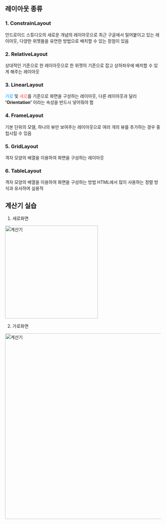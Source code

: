 ## 레이아웃 종류

### 1. ConstrainLayout
안드로이드 스튜디오의 새로운 개념의 레이아웃으로 최근 구글에서 밀어붙이고 있는 레이아웃, 다양한 위젯들을 유연한 방법으로 배치할 수 있는 장점이 있음
### 2. RelativeLayout
상대적인 기준으로 한 레이아웃으로 한 위젯의 기준으로 잡고 상하좌우에 배치할 수 있게 해주는 레이아웃

### 3. LinearLayout
<font color = "#0099ff">가로</font> 및 <font color = "#ff5555">세로</font>를 기준으로 화면을 구성하는 레이아웃, 다른 레이아웃과 달리 <strong>'Orientation'</strong> 이라는 속성을 반드시 넣어줘야 함

### 4. FrameLayout
기본 단위의 모델, 하나의 뷰만 보여주는 레이아웃으로 여러 개의 뷰를 추가하는 경우 중첩시킬 수 있음

### 5. GridLayout
격자 모양의 배열을 이용하여 화면을 구성하는 레이아웃

### 6. TableLayout

격자 모양의 배열을 이용하여 화면을 구성하는 방법
HTML에서 많이 사용하는 정렬 방식과 유사하여 실용적


## 계산기 실습
1. 세로화면<br>
<img src="https://github.com/superalan89/Study/blob/master/Android/BasicLayout/img/Calculator01.PNG" alt="계산기" width="300">

2. 가로화면<br>
<img src="https://github.com/superalan89/Study/blob/master/Android/BasicLayout/img/Calculator02.PNG" alt="계산기" width="600">
